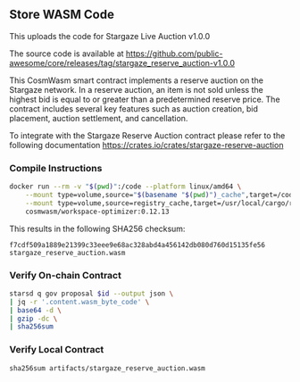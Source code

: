 ## Store WASM Code

This uploads the code for Stargaze Live Auction v1.0.0

The source code is available at https://github.com/public-awesome/core/releases/tag/stargaze_reserve_auction-v1.0.0

This CosmWasm smart contract implements a reserve auction on the Stargaze network. In a reserve auction, an item is not sold unless the highest bid is equal to or greater than a predetermined reserve price. The contract includes several key features such as auction creation, bid placement, auction settlement, and cancellation.

To integrate with the Stargaze Reserve Auction contract please refer to the following documentation https://crates.io/crates/stargaze-reserve-auction

### Compile Instructions

```sh
docker run --rm -v "$(pwd)":/code --platform linux/amd64 \
	--mount type=volume,source="$(basename "$(pwd)")_cache",target=/code/target \
	--mount type=volume,source=registry_cache,target=/usr/local/cargo/registry \
	cosmwasm/workspace-optimizer:0.12.13
```

This results in the following SHA256 checksum:

```
f7cdf509a1889e21399c33eee9e68ac328abd4a456142db080d760d15135fe56  stargaze_reserve_auction.wasm
```

### Verify On-chain Contract

```sh
starsd q gov proposal $id --output json \
| jq -r '.content.wasm_byte_code' \
| base64 -d \
| gzip -dc \
| sha256sum

```

### Verify Local Contract

```
sha256sum artifacts/stargaze_reserve_auction.wasm
```
